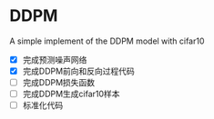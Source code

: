 # DDPM
A simple implement of the DDPM model with cifar10
- [x] 完成预测噪声网络
- [x] 完成DDPM前向和反向过程代码
- [ ] 完成DDPM损失函数
- [ ] 完成DDPM生成cifar10样本
- [ ] 标准化代码
